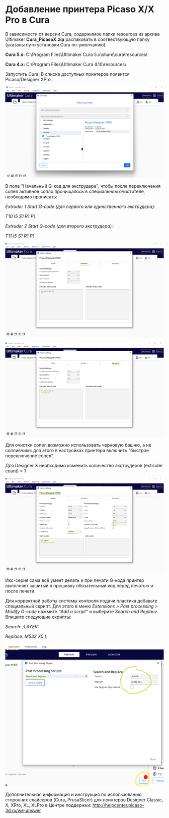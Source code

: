# Добавление принтера Picaso X/X Pro в Cura

В зависимости от версии Cura, содержимое папки resources из архива Ultimaker **Cura_PicasoX.zip** распаковать в соотвествующую папку (указаны пути установки Cura по-умолчанию):

**Cura 5.x:**
C:\Program Files\Ultimaker Cura 5.x\share\cura\resources\

**Cura 4.x:**
C:\Program Files\Ultimaker Cura 4.10\resources\

Запустить Cura. В списке доступных принтеров появится Picaso/Designer XPro.

![Добавление принтера](./img/Cura_select_printer.png)

В поле "Начальный G-код для экструдера", чтобы после переключения сопел активное сопло прочищалось в специальном очистителе, необходимо прописать:

*Extruder 1 Start G-code (для первого или единственного экструдера):*

*T10 I5 S1 R1 P1*

*Extruder 2 Start G-code (для второго экструдера):*

*T11 I5 S1 R1 P1*

![cura_extruder_1](./img/Cura_extruder_1.png)

![cura_extruder_2](./img/Cura_extruder_2.png)

Для очистки сопел возможно использовать черновую башню, а не сопливчики: для этого в настройках принтера включить "быстрое переключение сопел".

Для Designer X необходимо изменить количество экструдеров (extruder count) = 1

![Добавление принтера](./img/Cura_extruders_count.png)

Икс-серия сама всё умеет делать и при печати G-кода принтер выполняет зашитый в прошивку обязательный код перед печатью и после печати.

Для корректной работы системы контроля подачи пластика добавьте специальный скрипт. Для этого в меню *Extensions > Post processing > Modify G-code* нажмите *“Add a script”* и выберите *Search and Replace*. Впишите следующие скрипты:

*Search:*
*;LAYER:*

*Replace:*
*M532 X0 L*

![cura_script_0](./img/Cura_script_0.png)

Дополнительная информация и инструкция по использованию сторонних слайсеров (Cura, PrusaSlicer) для принтеров Designer Classic, X, XPro, XL, XLPro в Центре поддержки: http://helpcenter.picaso-3d.ru/we-answer
